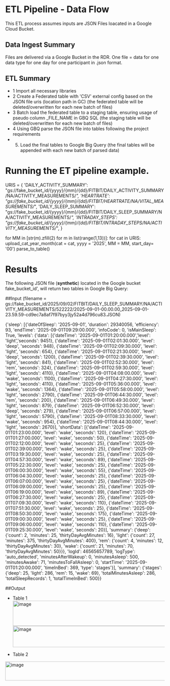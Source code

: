 # ETL Pipeline - Data Flow
This ETL process assumes inputs are JSON Files loacated in a Google Cloud Bucket.

## Data Ingest Summary
Files are delivered via a Google Bucket in the RDR. One file = data for one data type for one day for one participant in .json format. 

## ETL Summary
 - 1 Import all necessary libraries
 - 2 Create a Federated table with 'CSV' external config based on the JSON file uris (location path in GC) (the federated table will be deleted/overwritten for each new batch of files)
 - 3 Batch load the federated table to a staging table, ensuring usage of pseudo column _FILE_NAME in GBQ SQL (the staging table will be deleted/overwritten for each new batch of files)
 - 4 Using GBQ parse the JSON file into tables following the project requirements 
 - 5. Load the final tables to Google Big Query (the final tables will be appended with each new batch of parsed data)
   
# Running the ET pipeline example.
URIS = {
    'DAILY_ACTIVITY_SUMMARY': "gs://fake_bucket_id/{yyyy}/{mm}/{dd}/FITBIT/DAILY_ACTIVITY_SUMMARY/NA/ACTIVITY_MEASUREMENTS/*",
    'HEARTRATE': "gs://fake_bucket_id/{yyyy}/{mm}/{dd}/FITBIT/HEARTRATE/NA/VITAL_MEASUREMENTS/*",
    'DAILY_SLEEP_SUMMARY': "gs://fake_bucket_id/{yyyy}/{mm}/{dd}/FITBIT/DAILY_SLEEP_SUMMARY/NA/ACTIVITY_MEASUREMENTS/*",
    'INTRADAY_STEPS': "gs://fake_bucket_id/{yyyy}/{mm}/{dd}/FITBIT/INTRADAY_STEPS/NA/ACTIVITY_MEASUREMENTS/*",
}

for MM in [str(m).zfill(2) for m in list(range(1,13))]:
    for cat in URIS: 
        upload_cat_year_month(cat = cat, yyyy = '2025', MM = MM, start_day= '00')
    parse_to_table()


# Results
The following JSON file (**synthetic**) located in the Google bucket fake_bucket_id', will return two tables in Google Big Query:

##Input
(filename = gs://fake_bucket_id/2025/09/02/FITBIT/DAILY_SLEEP_SUMMARY/NA/ACTIVITY_MEASUREMENTS/522222/2025-09-01-00.00.00_2025-09-01-23.59.59-cd9ec7a8af7f97byy3jy52a4d796cu83.JSON)

{'sleep': [{'dateOfSleep': '2025-09-01',
   'duration': 29340056,
   'efficiency': 93,
   'endTime': '2025-09-01T09:29:00.000',
   'infoCode': 0,
   'isMainSleep': True,
   'levels': {'data': [{'dateTime': '2025-09-01T01:20:00.000','level': 'light','seconds': 9451},
     {'dateTime': '2025-09-01T02:01:30.000', 'level': 'deep', 'seconds': 948},
     {'dateTime': '2025-09-01T02:09:30.000', 'level': 'light', 'seconds': 654},
     {'dateTime': '2025-09-01T02:21:30.000', 'level': 'deep', 'seconds': 1200},
     {'dateTime': '2025-09-01T02:39:30.000', 'level': 'light', 'seconds': 841},
     {'dateTime': '2025-09-01T02:52:30.000', 'level': 'rem', 'seconds': 324},
     {'dateTime': '2025-09-01T02:59:30.000',
      'level': 'light',
      'seconds': 4110},
     {'dateTime': '2025-09-01T04:08:00.000', 'level': 'wake', 'seconds': 1100},
     {'dateTime': '2025-09-01T04:27:30.000',
      'level': 'light',
      'seconds': 4110},
     {'dateTime': '2025-09-01T05:36:00.000', 'level': 'wake', 'seconds': 1364},
     {'dateTime': '2025-09-01T05:58:00.000',
      'level': 'light',
      'seconds': 2790},
     {'dateTime': '2025-09-01T06:44:30.000', 'level': 'rem', 'seconds': 200},
     {'dateTime': '2025-09-01T06:49:30.000', 'level': 'light', 'seconds': 879},
     {'dateTime': '2025-09-01T06:52:30.000', 'level': 'deep', 'seconds': 279},
     {'dateTime': '2025-09-01T06:57:00.000',
      'level': 'light',
      'seconds': 5790},
     {'dateTime': '2025-09-01T08:33:30.000', 'level': 'wake', 'seconds': 954},
     {'dateTime': '2025-09-01T08:44:30.000',
      'level': 'light',
      'seconds': 2670}],
    'shortData': [{'dateTime': '2025-09-01T01:23:00.000',
      'level': 'wake',
      'seconds': 120},
     {'dateTime': '2025-09-01T01:27:00.000', 'level': 'wake', 'seconds': 50},
     {'dateTime': '2025-09-01T02:12:00.000', 'level': 'wake', 'seconds': 25},
     {'dateTime': '2025-09-01T02:39:00.000', 'level': 'wake', 'seconds': 25},
     {'dateTime': '2025-09-01T03:19:30.000', 'level': 'wake', 'seconds': 25},
     {'dateTime': '2025-09-01T04:57:30.000', 'level': 'wake', 'seconds': 89},
     {'dateTime': '2025-09-01T05:22:30.000', 'level': 'wake', 'seconds': 25},
     {'dateTime': '2025-09-01T06:00:30.000', 'level': 'wake', 'seconds': 55},
     {'dateTime': '2025-09-01T06:04:30.000', 'level': 'wake', 'seconds': 25},
     {'dateTime': '2025-09-01T06:07:00.000', 'level': 'wake', 'seconds': 25},
     {'dateTime': '2025-09-01T06:09:00.000', 'level': 'wake', 'seconds': 25},
     {'dateTime': '2025-09-01T06:19:00.000', 'level': 'wake', 'seconds': 89},
     {'dateTime': '2025-09-01T06:27:30.000', 'level': 'wake', 'seconds': 25},
     {'dateTime': '2025-09-01T07:09:30.000', 'level': 'wake', 'seconds': 110},
     {'dateTime': '2025-09-01T07:51:30.000', 'level': 'wake', 'seconds': 25},
     {'dateTime': '2025-09-01T08:50:30.000', 'level': 'wake', 'seconds': 175},
     {'dateTime': '2025-09-01T09:00:30.000', 'level': 'wake', 'seconds': 25},
     {'dateTime': '2025-09-01T09:06:00.000', 'level': 'wake', 'seconds': 110},
     {'dateTime': '2025-09-01T09:25:30.000', 'level': 'wake', 'seconds': 20}],
    'summary': {'deep': {'count': 2, 'minutes': 25, 'thirtyDayAvgMinutes': 16},
     'light': {'count': 27, 'minutes': 375, 'thirtyDayAvgMinutes': 400},
     'rem': {'count': 4, 'minutes': 12, 'thirtyDayAvgMinutes': 30},
     'wake': {'count': 21, 'minutes': 70, 'thirtyDayAvgMinutes': 50}}},
   'logId': 46565657789,
   'logType': 'auto_detected',
   'minutesAfterWakeup': 0,
   'minutesAsleep': 500,
   'minutesAwake': 71,
   'minutesToFallAsleep': 0,
   'startTime': '2025-09-01T01:20:00.000',
   'timeInBed': 369,
   'type': 'stages'}],
 'summary': {'stages': {'deep': 25, 'light': 286, 'rem': 15, 'wake': 69},
  'totalMinutesAsleep': 286,
  'totalSleepRecords': 1,
  'totalTimeInBed': 500}}

##Output
 - Table 1
  <img width="975" height="79" alt="image" src="https://github.com/user-attachments/assets/bf794e86-c539-48e8-a72a-0e8c7047d5cb" /> <img width="492" height="67" alt="image" src="https://github.com/user-attachments/assets/55643156-d4bd-4214-b74f-10da0c387aae" />


 - Table 2
<img width="762" height="60" alt="image" src="https://github.com/user-attachments/assets/2bfce0d9-5126-439c-b4b4-05e06b056aac" />

